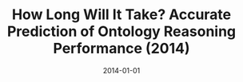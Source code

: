 ---
title: "How Long Will It Take? Accurate Prediction of Ontology Reasoning Performance  (2014)"
collection: publications
permalink: /publication/aaai_2014
date: 2014-01-01
venue: ' Twenty-Eighth AAAI Conference on Artificial Intelligence (AAAI-14) '
paperurl: '/files/research/aaai_2014.pdf'
link: 'https://dl.acm.org/doi/10.5555/2893873.2893888'
citation: 'Yong -Bin Kang, Yuan-Fang Li, and Shonali Krishnaswamy, How Long Will It Take? Accurate Prediction of Ontology Reasoning Performance, Twenty-Eighth AAAI Conference on Artificial Intelligence (AAAI-14), pp 80 - 86, July 27 - 31, 2014  (Acceptance Rate: 28%)'
---